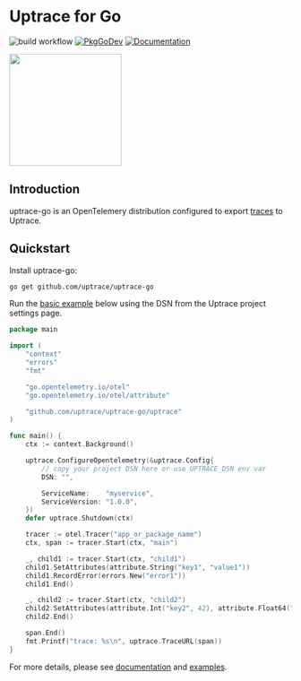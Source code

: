 # Uptrace for Go

![build workflow](https://github.com/uptrace/uptrace-go/actions/workflows/build.yml/badge.svg)
[![PkgGoDev](https://pkg.go.dev/badge/github.com/uptrace-go/uptrace-go)](https://pkg.go.dev/github.com/uptrace/uptrace-go@v1.0.0-RC2/uptrace)
[![Documentation](https://img.shields.io/badge/uptrace-documentation-informational)](https://docs.uptrace.dev/go/)

<a href="https://docs.uptrace.dev/go/">
  <img src="https://docs.uptrace.dev/devicon/go-original.svg" height="200px" />
</a>

## Introduction

uptrace-go is an OpenTelemery distribution configured to export
[traces](https://docs.uptrace.dev/tracing/#spans) to Uptrace.

## Quickstart

Install uptrace-go:

```bash
go get github.com/uptrace/uptrace-go
```

Run the [basic example](example/basic) below using the DSN from the Uptrace project settings page.

```go
package main

import (
	"context"
	"errors"
	"fmt"

	"go.opentelemetry.io/otel"
	"go.opentelemetry.io/otel/attribute"

	"github.com/uptrace/uptrace-go/uptrace"
)

func main() {
	ctx := context.Background()

	uptrace.ConfigureOpentelemetry(&uptrace.Config{
		// copy your project DSN here or use UPTRACE_DSN env var
		DSN: "",

		ServiceName:    "myservice",
		ServiceVersion: "1.0.0",
	})
	defer uptrace.Shutdown(ctx)

	tracer := otel.Tracer("app_or_package_name")
	ctx, span := tracer.Start(ctx, "main")

	_, child1 := tracer.Start(ctx, "child1")
	child1.SetAttributes(attribute.String("key1", "value1"))
	child1.RecordError(errors.New("error1"))
	child1.End()

	_, child2 := tracer.Start(ctx, "child2")
	child2.SetAttributes(attribute.Int("key2", 42), attribute.Float64("key3", 123.456))
	child2.End()

	span.End()
	fmt.Printf("trace: %s\n", uptrace.TraceURL(span))
}
```

For more details, please see [documentation](https://docs.uptrace.dev/go/) and [examples](example).
